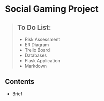 # Social Gaming Project
> ## To Do List:
> * Risk Assessment
> * ER Diagram
> * Trello Board
> * Databases
> * Flask Application
> * Markdown
## Contents
* Brief

